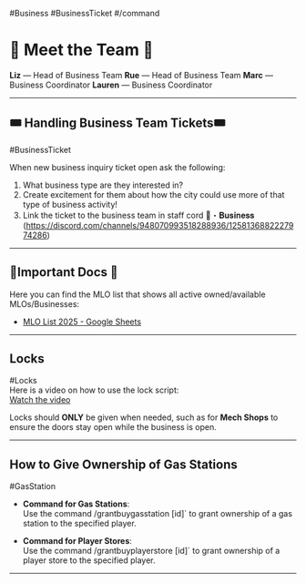 #Business #BusinessTicket #/command 

# 🌟 Meet the Team 🌟 

**Liz** — Head of Business Team
**Rue** — Head of Business Team
**Marc** — Business Coordinator
**Lauren** — Business Coordinator

---

## 🎟️ Handling Business Team Tickets🎟️ 
#BusinessTicket 

When new business inquiry ticket open ask the following:
1. What business type are they interested in?
2. Create excitement for them about how the city could use more of that type of business activity!
3. Link the ticket to the business team in staff cord 🏦・𝐁𝐮𝐬𝐢𝐧𝐞𝐬𝐬 (https://discord.com/channels/948070993518288936/1258136882227974286)

---

## 📑Important Docs 📑

Here you can find the MLO list that shows all active owned/available MLOs/Businesses:

- [MLO List 2025 - Google Sheets](https://docs.google.com/spreadsheets/d/10kPBJL6hYl-WSRRUOSekZTww8gdlISvA1GNl0ShdSuw/edit?pli=1&gid=1835404418#gid=1835404418)

---

## **Locks**

#Locks  
Here is a video on how to use the lock script:  
[Watch the video](https://www.loom.com/share/2d01c2c310c54f0dae3d0163df8f8e9d?sid=28d09adb-6a48-4665-bb9b-9841ea39a251)

Locks should **ONLY** be given when needed, such as for **Mech Shops** to ensure the doors stay open while the business is open.

---

## How to Give Ownership of Gas Stations
#GasStation 

- **Command for Gas Stations**:  
    Use the command /grantbuygasstation [id]` to grant ownership of a gas station to the specified player.

- **Command for Player Stores**:  
    Use the command /grantbuyplayerstore [id]` to grant ownership of a player store to the specified player.
    
---
